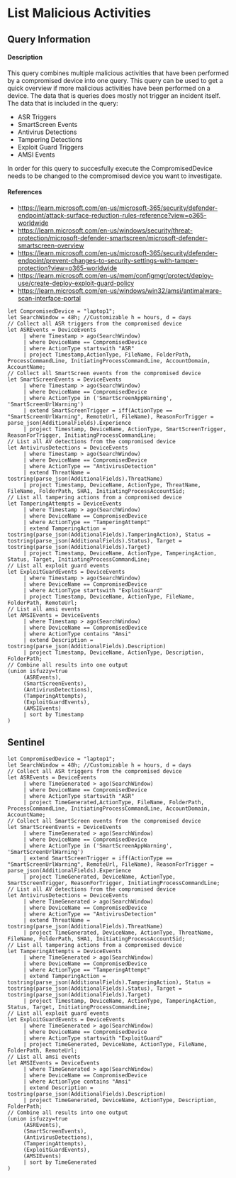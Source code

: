 # List Malicious Activities

## Query Information

#### Description
This query combines multiple malicious activities that have been performed by a compromised device into one query. This query can be used to get a quick overview if more malicious activities have been performed on a device. The data that is queries does mostly not trigger an incident itself. The data that is included in the query:
- ASR Triggers
- SmartScreen Events
- Antivirus Detections
- Tampering Detections
- Exploit Guard Triggers
- AMSI Events

In order for this query to succesfully execute the CompromisedDevice needs to be changed to the compromised device you want to investigate. 

#### References
- https://learn.microsoft.com/en-us/microsoft-365/security/defender-endpoint/attack-surface-reduction-rules-reference?view=o365-worldwide
- https://learn.microsoft.com/en-us/windows/security/threat-protection/microsoft-defender-smartscreen/microsoft-defender-smartscreen-overview
- https://learn.microsoft.com/en-us/microsoft-365/security/defender-endpoint/prevent-changes-to-security-settings-with-tamper-protection?view=o365-worldwide
- https://learn.microsoft.com/en-us/mem/configmgr/protect/deploy-use/create-deploy-exploit-guard-policy
- https://learn.microsoft.com/en-us/windows/win32/amsi/antimalware-scan-interface-portal

```
let CompromisedDevice = "laptop1";
let SearchWindow = 48h; //Customizable h = hours, d = days
// Collect all ASR triggers from the compromised device
let ASREvents = DeviceEvents
     | where Timestamp > ago(SearchWindow)
     | where DeviceName == CompromisedDevice
     | where ActionType startswith "ASR"
     | project Timestamp,ActionType, FileName, FolderPath, ProcessCommandLine, InitiatingProcessCommandLine, AccountDomain, AccountName;
// Collect all SmartScreen events from the compromised device
let SmartScreenEvents = DeviceEvents
     | where Timestamp > ago(SearchWindow)
     | where DeviceName == CompromisedDevice
     | where ActionType in ('SmartScreenAppWarning', 'SmartScreenUrlWarning')
     | extend SmartScreenTrigger = iff(ActionType == "SmartScreenUrlWarning", RemoteUrl, FileName), ReasonForTrigger = parse_json(AdditionalFields).Experience
     | project Timestamp, DeviceName, ActionType, SmartScreenTrigger, ReasonForTrigger, InitiatingProcessCommandLine;
// List all AV detections from the compromised device
let AntivirusDetections = DeviceEvents
     | where Timestamp > ago(SearchWindow)
     | where DeviceName == CompromisedDevice
     | where ActionType == "AntivirusDetection"
     | extend ThreatName = tostring(parse_json(AdditionalFields).ThreatName)
     | project Timestamp, DeviceName, ActionType, ThreatName, FileName, FolderPath, SHA1, InitiatingProcessAccountSid;
// List all tampering actions from a compromised device
let TamperingAttempts = DeviceEvents
     | where Timestamp > ago(SearchWindow)
     | where DeviceName == CompromisedDevice
     | where ActionType == "TamperingAttempt"
     | extend TamperingAction = tostring(parse_json(AdditionalFields).TamperingAction), Status = tostring(parse_json(AdditionalFields).Status), Target = tostring(parse_json(AdditionalFields).Target)
     | project Timestamp, DeviceName, ActionType, TamperingAction, Status, Target, InitiatingProcessCommandLine;
// List all exploit guard events
let ExploitGuardEvents = DeviceEvents
     | where Timestamp > ago(SearchWindow)
     | where DeviceName == CompromisedDevice
     | where ActionType startswith "ExploitGuard"
     | project Timestamp, DeviceName, ActionType, FileName, FolderPath, RemoteUrl;
// List all amsi events
let AMSIEvents = DeviceEvents
     | where Timestamp > ago(SearchWindow)
     | where DeviceName == CompromisedDevice
     | where ActionType contains "Amsi"
     | extend Description = tostring(parse_json(AdditionalFields).Description)
     | project Timestamp, DeviceName, ActionType, Description, FolderPath;
// Combine all results into one output
(union isfuzzy=true
     (ASREvents),
     (SmartScreenEvents),
     (AntivirusDetections),
     (TamperingAttempts),
     (ExploitGuardEvents),
     (AMSIEvents)
     | sort by Timestamp
)
```

## Sentinel
```
let CompromisedDevice = "laptop1";
let SearchWindow = 48h; //Customizable h = hours, d = days
// Collect all ASR triggers from the compromised device
let ASREvents = DeviceEvents
     | where TimeGenerated > ago(SearchWindow)
     | where DeviceName == CompromisedDevice
     | where ActionType startswith "ASR"
     | project TimeGenerated,ActionType, FileName, FolderPath, ProcessCommandLine, InitiatingProcessCommandLine, AccountDomain, AccountName;
// Collect all SmartScreen events from the compromised device
let SmartScreenEvents = DeviceEvents
     | where TimeGenerated > ago(SearchWindow)
     | where DeviceName == CompromisedDevice
     | where ActionType in ('SmartScreenAppWarning', 'SmartScreenUrlWarning')
     | extend SmartScreenTrigger = iff(ActionType == "SmartScreenUrlWarning", RemoteUrl, FileName), ReasonForTrigger = parse_json(AdditionalFields).Experience
     | project TimeGenerated, DeviceName, ActionType, SmartScreenTrigger, ReasonForTrigger, InitiatingProcessCommandLine;
// List all AV detections from the compromised device
let AntivirusDetections = DeviceEvents
     | where TimeGenerated > ago(SearchWindow)
     | where DeviceName == CompromisedDevice
     | where ActionType == "AntivirusDetection"
     | extend ThreatName = tostring(parse_json(AdditionalFields).ThreatName)
     | project TimeGenerated, DeviceName, ActionType, ThreatName, FileName, FolderPath, SHA1, InitiatingProcessAccountSid;
// List all tampering actions from a compromised device
let TamperingAttempts = DeviceEvents
     | where TimeGenerated > ago(SearchWindow)
     | where DeviceName == CompromisedDevice
     | where ActionType == "TamperingAttempt"
     | extend TamperingAction = tostring(parse_json(AdditionalFields).TamperingAction), Status = tostring(parse_json(AdditionalFields).Status), Target = tostring(parse_json(AdditionalFields).Target)
     | project Timestamp, DeviceName, ActionType, TamperingAction, Status, Target, InitiatingProcessCommandLine;
// List all exploit guard events
let ExploitGuardEvents = DeviceEvents
     | where TimeGenerated > ago(SearchWindow)
     | where DeviceName == CompromisedDevice
     | where ActionType startswith "ExploitGuard"
     | project TimeGenerated, DeviceName, ActionType, FileName, FolderPath, RemoteUrl;
// List all amsi events
let AMSIEvents = DeviceEvents
     | where TimeGenerated > ago(SearchWindow)
     | where DeviceName == CompromisedDevice
     | where ActionType contains "Amsi"
     | extend Description = tostring(parse_json(AdditionalFields).Description)
     | project TimeGenerated, DeviceName, ActionType, Description, FolderPath;
// Combine all results into one output
(union isfuzzy=true
     (ASREvents),
     (SmartScreenEvents),
     (AntivirusDetections),
     (TamperingAttempts),
     (ExploitGuardEvents),
     (AMSIEvents)
     | sort by TimeGenerated
)
```



